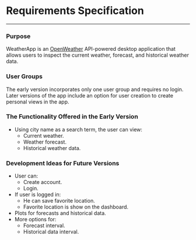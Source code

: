 # Requirements Specification
---
### Purpose

WeatherApp is an [OpenWeather](https://openweathermap.org/api) API-powered desktop application that allows users to inspect the current weather, forecast, and historical weather data.

### User Groups

The early version incorporates only one user group and requires no login. Later versions of the app include an option for user creation to create personal views in the app.

### The Functionality Offered in the Early Version

- Using city name as a search term, the user can view:
    - Current weather.
    - Weather forecast.
    - Historical weather data.

### Development Ideas for Future Versions

- User can:
    - Create account.
    - Login.
- If user is logged in:
    - He can save favorite location.
    - Favorite location is show on the dashboard.
- Plots for forecasts and historical data.
- More options for:
    - Forecast interval.
    - Historical data interval.